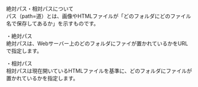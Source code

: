 絶対パス・相対パスについて  
パス（path=道）とは、画像やHTMLファイルが「どのフォルダにどのファイル名で保存してあるか」を示すものです。  

・絶対パス  
絶対パスは、Webサーバー上のどのフォルダにファイが置かれているかをURLで指定します。

・相対パス  
相対パスは現在開いているHTMLファイルを基準に、どのフォルダにファイルが置かれているかを指定します。